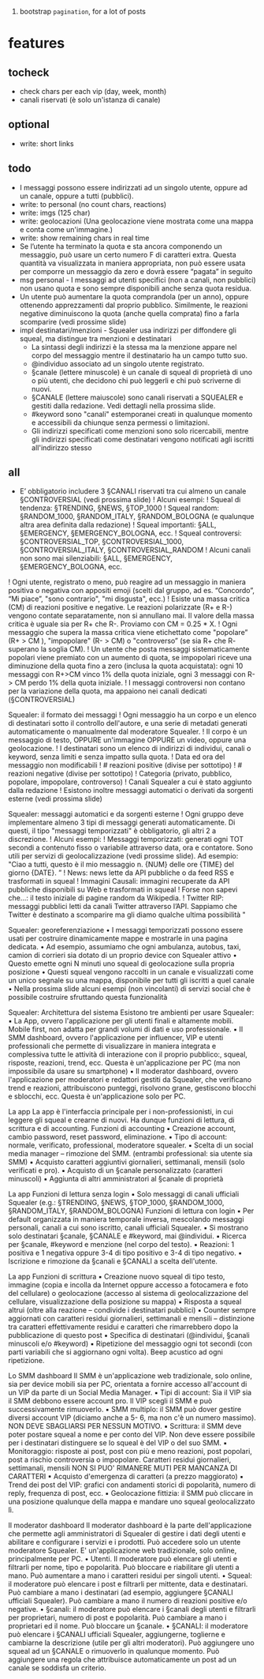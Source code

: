 1.	bootstrap `pagination`, for a lot of posts  

# features

## tocheck
*	check chars per each vip (day, week, month)
*	canali riservati (è solo un'istanza di canale)

## optional
*	write: short links 

## todo
*	I messaggi possono essere indirizzati ad un singolo utente, oppure ad un canale, oppure a tutti (pubblici).
*	write: to personal (no count chars, reactions)
*	write: imgs (125 char)
*	write: geolocazioni (Una geolocazione viene mostrata come una mappa e conta come un'immagine.)
*	write: show remaining chars in real time
*	Se l’utente ha terminato la quota e sta ancora componendo un messaggio, può usare un certo numero F di caratteri extra. Questa quantità va visualizzata in maniera appropriata, non può essere usata per comporre un messaggio da zero e dovrà essere “pagata” in seguito
*	msg personal - I messaggi ad utenti specifici (non a canali, non pubblici) non usano quota e sono sempre disponibili anche senza quota residua.
*	Un utente può aumentare la quota comprandola (per un anno), oppure ottenendo apprezzamenti dal proprio pubblico. Similmente, le reazioni negative diminuiscono la quota (anche quella comprata) fino a farla scomparire (vedi prossime slide) 
*	impl destinatari/menzioni - Squealer usa indirizzi per diffondere gli squeal, ma distingue tra menzioni e destinatari
	-	La sintassi degli indirizzi è la stessa ma la menzione appare nel corpo del messaggio mentre il destinatario ha un campo tutto suo.
	-	@individuo associato ad un singolo utente registrato.
	-	§canale (lettere minuscole) è un canale di squeal di proprietà di uno o più utenti, che decidono chi può leggerli e chi può scriverne di nuovi.
	-	§CANALE (lettere maiuscole) sono canali riservati a SQUEALER e gestiti dalla redazione. Vedi dettagli nella prossima slide.
	-	#keyword sono "canali" estemporanei creati in qualunque momento e accessibili da chiunque senza permessi o limitazioni.
	*	Gli indirizzi specificati come menzioni sono solo ricercabili, mentre gli indirizzi specificati come destinatari vengono notificati agli iscritti all'indirizzo stesso


## all
*	E’ obbligatorio includere 3 §CANALI riservati tra cui almeno un canale
	§CONTROVERSIAL (vedi prossima slide)
	! Alcuni esempi:
	! Squeal di tendenza: §TRENDING, §NEWS, §TOP_1000
	! Squeal random: §RANDOM_1000, §RANDOM_ITALY,
	§RANDOM_BOLOGNA (e qualunque altra area definita dalla redazione)
	! Squeal importanti: §ALL, §EMERGENCY, §EMERGENCY_BOLOGNA, ecc.
	! Squeal controversi: §CONTROVERSIAL_TOP, §CONTROVERSIAL_1000,
	§CONTROVERSIAL_ITALY, §CONTROVERSIAL_RANDOM
	! Alcuni canali non sono mai silenziabili: §ALL,
	§EMERGENCY, §EMERGENCY_BOLOGNA, ecc.

! Ogni utente, registrato o meno, può reagire ad un messaggio in maniera positiva
o negativa con appositi emoji (scelti dal gruppo, ad es. “Concordo”, “Mi piace”,
"sono contrario", "mi disgusta", ecc.)
! Esiste una massa critica (CM) di reazioni positive e negative. Le reazioni
polarizzate (R+ e R-) vengono contate separatamente, non si annullano mai. Il
valore della massa critica è uguale sia per R+ che R-. Proviamo con CM = 0.25 * X.
! Ogni messaggio che supera la massa critica viene etichettato come "popolare”
(R+ > CM ), "impopolare" (R- > CM) o "controverso” (se sia R+ che R- superano la
soglia CM).
! Un utente che posta messaggi sistematicamente popolari viene premiato con un
aumento di quota, se impopolari riceve una diminuzione della quota fino a zero
(inclusa la quota acquistata): ogni 10 messaggi con R+>CM vinco 1% della quota
iniziale, ogni 3 messaggi con R- > CM perdo 1% della quota iniziale.
! I messaggi controversi non contano per la variazione della quota, ma appaiono
nei canali dedicati (§CONTROVERSIAL)

Squealer: il formato dei messaggi
! Ogni messaggio ha un corpo e un elenco di destinatari sotto il
controllo dell'autore, e una serie di metadati generati
automaticamente o manualmente dal moderatore Squealer.
! Il corpo è un messaggio di testo, OPPURE un'immagine OPPURE un
video, oppure una geolocazione.
! I destinatari sono un elenco di indirizzi di individui, canali o keyword,
senza limiti e senza impatto sulla quota.
! Data ed ora del messaggio non modificabili
! # reazioni positive (divise per sottotipo)
! # reazioni negative (divise per sottotipo)
! Categoria (privato, pubblico, popolare, impopolare, controverso)
! Canali Squealer a cui è stato aggiunto dalla redazione
! Esistono inoltre messaggi automatici o derivati da sorgenti esterne
(vedi prossima slide)

Squealer: messaggi automatici e
da sorgenti esterne ! Ogni gruppo deve implementare almeno 3 tipi di messaggi
generati automaticamente. Di questi, il tipo "messaggi
temporizzati" è obbligatorio, gli altri 2 a discrezione.
! Alcuni esempi:
! Messaggi temporizzati: generati ogni TOT secondi a contenuto fisso o
variabile attraverso data, ora e contatore. Sono utili per servizi di
geolocalizzazione (vedi prossime slide). Ad esempio: "Ciao a tutti, questo è
il mio messaggio n. {NUM} delle ore {TIME} del giorno {DATE}. ”
! News: news lette da API pubbliche o da feed RSS e trasformati in squeal
! Immagini Causali: immagini recuperate da API pubbliche disponibili su
Web e trasformati in squeal
! Forse non sapevi che...: il testo iniziale di pagine random da Wikipedia.
! Twitter RIP: messaggi pubblici letti da canali Twitter attraverso l’API.
Sappiamo che Twitter è destinato a scomparire ma gli diamo qualche
ultima possibilità "

Squealer: georeferenziazione
• I messaggi temporizzati possono essere usati per costruire dinamicamente
mappe e mostrarle in una pagina dedicata.
• Ad esempio, assumiamo che ogni ambulanza, autobus, taxi, camion di corrieri
sia dotato di un proprio device con Squealer attivo
• Questo emette ogni N minuti uno squeal di geolocazione sulla propria posizione
• Questi squeal vengono raccolti in un canale e visualizzati come un unico segnale
su una mappa, disponibile per tutti gli iscritti a quel canale
• Nella prossima slide alcuni esempi (non vincolanti) di servizi social che è
possibile costruire sfruttando questa funzionalità

Squealer: Architettura del sistema
Esistono tre ambienti per usare Squealer:
▪ La App, ovvero l'applicazione per gli utenti finali e altamente mobili.
Mobile first, non adatta per grandi volumi di dati e uso
professionale.
▪ Il SMM dashboard, ovvero l'applicazione per influencer, VIP e
utenti professionali che permette di visualizzare in maniera
integrata e complessiva tutte le attività di interazione con il proprio
pubblico:, squeal, risposte, reazioni, trend, ecc. Questa è
un'applicazione per PC (ma non impossibile da usare su
smartphone)
▪ Il moderator dashboard, ovvero l'applicazione per moderatori e
redattori gestiti da Squealer, che verificano trend e reazioni,
attribuiscono punteggi, risolvono grane, gestiscono blocchi e
sblocchi, ecc. Questa è un'applicazione solo per PC.

La app
La app è l'interfaccia principale per i non-professionisti, in cui leggere gli
squeal e crearne di nuovi. Ha dunque funzioni di lettura, di scrittura e di
accounting.
Funzioni di accounting
▪ Creazione account, cambio password, reset password, eliminazione.
▪ Tipo di account: normale, verificato, professional, moderatore squealer.
▪ Scelta di un social media manager – rimozione del SMM. (entrambi
professional: sia utente sia SMM)
▪ Acquisto caratteri aggiuntivi giornalieri, settimanali, mensili (solo
verificati e pro).
▪ Acquisto di un §canale personalizzato (caratteri minuscoli)
▪ Aggiunta di altri amministratori al §canale di proprietà

La app
Funzioni di lettura senza login
▪ Solo messaggi di canali ufficiali Squealer (e.g.: §TRENDING, §NEWS, §TOP_1000,
§RANDOM_1000, §RANDOM_ITALY, §RANDOM_BOLOGNA)
Funzioni di lettura con login
▪ Per default organizzata in maniera temporale inversa, mescolando messaggi
personali, canali a cui sono iscritto, canali ufficiali Squealer.
▪ Si mostrano solo destinatari §canale, §CANALE e #keyword, mai @individui.
▪ Ricerca per §canale, #keyword e menzione (nel corpo del testo).
▪ Reazioni: 1 positiva e 1 negativa oppure 3-4 di tipo positivo e 3-4 di tipo
negativo.
▪ Iscrizione e rimozione da §canali e §CANALI a scelta dell'utente. 

La app
Funzioni di scrittura
▪ Creazione nuovo squeal di tipo testo, immagine (copia e incolla da Internet
oppure accesso a fotocamera e foto del cellulare) o geolocazione (accesso al
sistema di geolocalizzazione del cellulare, visualizzazione della posizione su
mappa)
▪ Risposta a squeal altrui (oltre alla reazione – condivide i destinatari pubblici)
▪ Counter sempre aggiornati con caratteri residui giornalieri, settimanali e
mensili – distinzione tra caratteri effettivamente residui e caratteri che
rimarrebbero dopo la pubblicazione di questo post
▪ Specifica di destinatari (@individui, §canali minuscoli e/o #keyword)
▪ Ripetizione del messaggio ogni tot secondi (con parti variabili che si
aggiornano ogni volta). Beep acustico ad ogni ripetizione.

Lo SMM dashboard
Il SMM è un'applicazione web tradizionale, solo online, sia per device mobili sia
per PC, orientata a fornire accesso all'account di un VIP da parte di un Social
Media Manager.
▪ Tipi di account: Sia il VIP sia il SMM debbono essere account pro. Il VIP scegli il
SMM e può successivamente rimuoverlo.
▪ SMM multiplo: il SMM può dover gestire diversi account VIP (diciamo anche a 5-
6, ma non c'è un numero massimo).
NON DEVE SBAGLIARSI PER NESSUN MOTIVO.
▪ Scrittura: il SMM deve poter postare squeal a nome e per conto del VIP. Non deve
essere possibile per i destinatari distinguere se lo squeal è del VIP o del suo SMM.
▪ Monitoraggio: risposte ai post, post con più e meno reazioni, post popolari, post
a rischio controversia o impopolare. Caratteri residui giornalieri, settimanali,
mensili
NON SI PUO' RIMANERE MUTI PER MANCANZA DI CARATTERI
▪ Acquisto d'emergenza di caratteri (a prezzo maggiorato)
▪ Trend dei post del VIP: grafici con andamenti storici di popolarità, numero di
reply, frequenza di post, ecc.
▪ Geolocazione fittizia: il SMM può cliccare in una posizione qualunque della
mappa e mandare uno squeal geolocalizzato lì.

Il moderator dashboard
Il moderator dashboard è la parte dell'applicazione che permette agli
amministratori di Squealer di gestire i dati degli utenti e abilitare e configurare i
servizi e i prodotti. Può accedere solo un utente moderatore Squealer.
E' un'applicazione web tradizionale, solo online, principalmente per PC.
• Utenti. Il moderatore può elencare gli utenti e filtrarli per nome, tipo e popolarità.
Può bloccare e riabilitare gli utenti a mano. Può aumentare a mano i caratteri residui
per singoli utenti.
• Squeal: il moderatore può elencare i post e filtrarli per mittente, data e destinatari.
Può cambiare a mano i destinatari (ad esempio, aggiungere §CANALI ufficiali
Squealer). Può cambiare a mano il numero di reazioni positive e/o negative.
• §canali: il moderatore può elencare i §canali degli utenti e filtrarli per proprietari,
numero di post e popolarità. Può cambiare a mano i proprietari ed il nome. Può
bloccare un §canale.
• §CANALI: il moderatore può elencare i §CANALI ufficiali Squealer, aggiungerne,
toglierne e cambiarne la descrizione (utile per gli altri moderatori). Può aggiungere
uno squeal ad un §CANALE o rimuoverlo in qualunque momento. Può aggiungere
una regola che attribuisce automaticamente un post ad un canale se soddisfa un
criterio. 